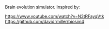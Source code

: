 
Brain evolution simulator. Inspired by:

https://www.youtube.com/watch?v=N3tRFayqVtk
https://github.com/davidrmiller/biosim4
